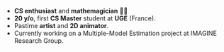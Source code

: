<ul>
<li><strong>CS enthusiast</strong> and <strong>mathemagician</strong> 🧙‍♂️</li>
<li><strong>20 y/o</strong>, first <strong>CS Master</strong> student at <strong>UGE</strong> (France).</li>
<li>Pastime <strong>artist</strong> and <strong>2D animator</strong>.
<li>Currently working on a Multiple-Model Estimation project at IMAGINE Research Group. </li>

<!---
Lysandre-M/Lysandre-M is a ✨ special ✨ repository because its `README.md` (this file) appears on your GitHub profile.
You can click the Preview link to take a look at your changes.
--->
